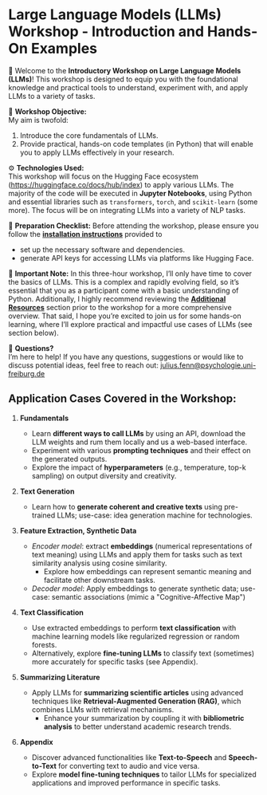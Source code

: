 # Large Language Models (LLMs) Workshop - Introduction and Hands-On Examples

👋 Welcome to the **Introductory Workshop on Large Language Models (LLMs)**! This workshop is designed to equip you with the foundational knowledge and practical tools to understand, experiment with, and apply LLMs to a variety of tasks.

🔭 **Workshop Objective:**  
My aim is twofold:  
1. Introduce the core fundamentals of LLMs.  
2. Provide practical, hands-on code templates (in Python) that will enable you to apply LLMs effectively in your research.

⚙️ **Technologies Used:**  
This workshop will focus on the Hugging Face ecosystem (https://huggingface.co/docs/hub/index) to apply various LLMs. The majority of the code will be executed in **Jupyter Notebooks**, using Python and essential libraries such as `transformers`, `torch`, and `scikit-learn` (some more). The focus will be on integrating LLMs into a variety of NLP tasks.


📝 **Preparation Checklist:**
Before attending the workshop, please ensure you follow the **[installation instructions](https://github.com/FennStatistics/introductory-workshop-in-LLMs/tree/main/Preparation%20Checklist)** provided to
- set up the necessary software and dependencies.  
- generate API keys for accessing LLMs via platforms like Hugging Face.

📢 **Important Note:** 
In this three-hour workshop, I’ll only have time to cover the basics of LLMs. This is a complex and rapidly evolving field, so it’s essential that you as a participant come with a basic understanding of Python. Additionally, I highly recommend reviewing the **[Additional Resources](https://github.com/FennStatistics/introductory-workshop-in-LLMs/tree/main/Additional%20Resources)** section prior to the workshop for a more comprehensive overview. That said, I hope you’re excited to join us for some hands-on learning, where I’ll explore practical and impactful use cases of LLMs (see section below).

💬 **Questions?**  
I’m here to help! If you have any questions, suggestions or would like to discuss potential ideas, feel free to reach out: julius.fenn@psychologie.uni-freiburg.de

## Application Cases Covered in the Workshop:

1. **Fundamentals**  
   - Learn **different ways to call LLMs** by using an API, download the LLM weights and rum them locally and us a web-based interface.
   - Experiment with various **prompting techniques** and their effect on the generated outputs.
   - Explore the impact of **hyperparameters** (e.g., temperature, top-k sampling) on output diversity and creativity.

2. **Text Generation**  
   - Learn how to **generate coherent and creative texts** using pre-trained LLMs; use-case: idea generation machine for technologies.

3. **Feature Extraction, Synthetic Data**  
   - *Encoder model*: extract **embeddings** (numerical representations of text meaning) using LLMs and apply them for tasks such as text similarity analysis using cosine similarity.  
      + Explore how embeddings can represent semantic meaning and facilitate other downstream tasks.
   - *Decoder model*: Apply embeddings to generate synthetic data; use-case: semantic associations (mimic a "Cognitive-Affective Map")
   
4. **Text Classification**  
   - Use extracted embeddings to perform **text classification** with machine learning models like regularized regression or random forests.  
   - Alternatively, explore **fine-tuning LLMs** to classify text (sometimes) more accurately for specific tasks (see Appendix).

5. **Summarizing Literature**  
   - Apply LLMs for **summarizing scientific articles** using advanced techniques like **Retrieval-Augmented Generation (RAG)**, which combines LLMs with retrieval mechanisms.  
      + Enhance your summarization by coupling it with **bibliometric analysis** to better understand academic research trends.

6. **Appendix**
   - Discover advanced functionalities like **Text-to-Speech** and **Speech-to-Text** for converting text to audio and vice versa.
   - Explore **model fine-tuning techniques** to tailor LLMs for specialized applications and improved performance in specific tasks.